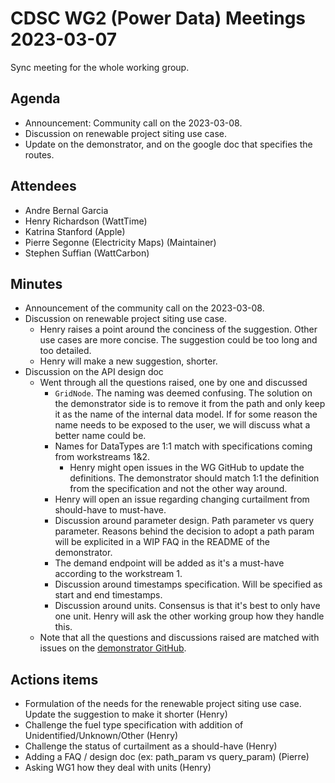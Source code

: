 # CDSC WG2 (Power Data) Meetings 2023-03-07

Sync meeting for the whole working group.

## Agenda

* Announcement: Community call on the 2023-03-08.
* Discussion on renewable project siting use case.
* Update on the demonstrator, and on the google doc that specifies the routes.

## Attendees

* Andre Bernal Garcia
* Henry Richardson (WattTime)
* Katrina Stanford (Apple)
* Pierre Segonne (Electricity Maps) (Maintainer)
* Stephen Suffian (WattCarbon)

## Minutes

* Announcement of the community call on the 2023-03-08.
* Discussion on renewable project siting use case.
  * Henry raises a point around the conciness of the suggestion. Other use cases are more concise. The suggestion could be too long and too detailed.
  * Henry will make a new suggestion, shorter.
* Discussion on the API design doc
  * Went through all the questions raised, one by one and discussed
    * `GridNode`. The naming was deemed confusing. The solution on the demonstrator side is to remove it from the path and only keep it as the name of the internal data model. If for some reason the name needs to be exposed to the user, we will discuss what a better name could be.
    * Names for DataTypes are 1:1 match with specifications coming from workstreams 1&2.
      * Henry might open issues in the WG GitHub to update the definitions. The demonstrator should match 1:1 the definition from the specification and not the other way around.
    * Henry will open an issue regarding changing curtailment from should-have to must-have.
    * Discussion around parameter design. Path parameter vs query parameter. Reasons behind the decision to adopt a path param will be explicited in a WIP FAQ in the README of the demonstrator.
    * The demand endpoint will be added as it's a must-have according to the workstream 1.
    * Discussion around timestamps specification. Will be specified as start and end timestamps.
    * Discussion around units. Consensus is that it's best to only have one unit. Henry will ask the other working group how they handle this.
  * Note that all the questions and discussions raised are matched with issues on the [demonstrator GitHub](https://github.com/carbon-data-specification/Power-Systems-Data-API-Demonstrator/issues).


## Actions items

* Formulation of the needs for the renewable project siting use case. Update the suggestion to make it shorter (Henry)
* Challenge the fuel type specification with addition of Unidentified/Unknown/Other (Henry)
* Challenge the status of curtailment as a should-have (Henry)
* Adding a FAQ / design doc (ex: path_param vs query_param) (Pierre)
* Asking WG1 how they deal with units (Henry)
